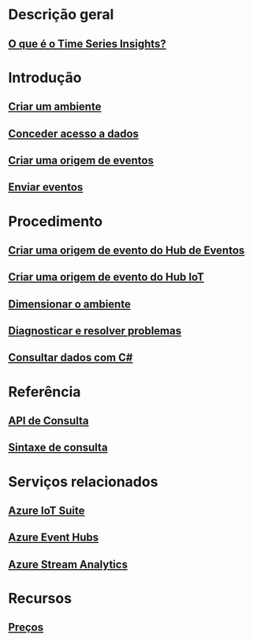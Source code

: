 # Descrição geral
## [O que é o Time Series Insights?](time-series-insights-overview.md)

# Introdução
## [Criar um ambiente](time-series-insights-get-started.md)
## [Conceder acesso a dados](time-series-insights-data-access.md)
## [Criar uma origem de eventos](time-series-insights-add-event-source.md)
## [Enviar eventos](time-series-insights-send-events.md)

# Procedimento
## [Criar uma origem de evento do Hub de Eventos](time-series-insights-how-to-add-an-event-source-eventhub.md)
## [Criar uma origem de evento do Hub IoT](time-series-insights-how-to-add-an-event-source-iothub.md)
## [Dimensionar o ambiente](time-series-insights-how-to-scale-your-environment.md)
## [Diagnosticar e resolver problemas](time-series-insights-diagnose-and-solve-problems.md)
## [Consultar dados com C#](time-series-insights-query-data-csharp.md)

# Referência
## [API de Consulta](/rest/api/time-series-insights/time-series-insights-reference-queryapi)
## [Sintaxe de consulta](/rest/api/time-series-insights/time-series-insights-reference-query-syntax)

# Serviços relacionados
## [Azure IoT Suite](/azure/iot-suite/)
## [Azure Event Hubs](/azure/event-hubs/)
## [Azure Stream Analytics](/azure/stream-analytics/)

# Recursos
## [Preços](https://azure.microsoft.com/pricing/details/time-series-insights/)
